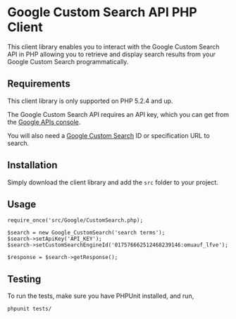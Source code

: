 Google Custom Search API PHP Client
===================================

This client library enables you to interact with the Google Custom Search API in PHP allowing you to retrieve and display search results from your Google Custom Search programmatically.

Requirements
------------

This client library is only supported on PHP 5.2.4 and up.

The Google Custom Search API requires an API key, which you can get from the [Google APIs console][1].

You will also need a [Google Custom Search][2] ID or specification URL to search.

Installation
------------

Simply download the client library and add the `src` folder to your project.

Usage
-----

    require_once('src/Google/CustomSearch.php);

    $search = new Google_CustomSearch('search terms');
    $search->setApiKey('API_KEY');
    $search->setCustomSearchEngineId('017576662512468239146:omuauf_lfve');

    $response = $search->getResponse();

Testing
-------

To run the tests, make sure you have PHPUnit installed, and run,

    phpunit tests/

[1]: https://code.google.com/apis/console/?api=customsearch
[2]: http://www.google.com/cse/